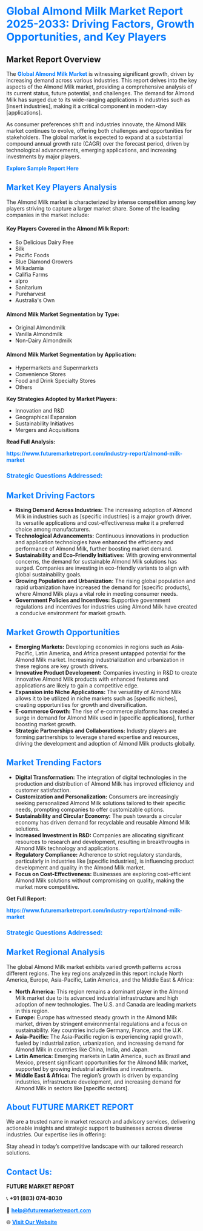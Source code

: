 <h1 style="color: #007BFF;">Global Almond Milk Market Report 2025-2033: Driving Factors, Growth Opportunities, and Key Players</h1>

<section id="overview">
<h2>Market Report Overview</h2>
<p>The <a href="https://www.futuremarketreport.com/industry-report/almond-milk-market" style="color: #007BFF; text-decoration: none;"><strong>Global Almond Milk Market</strong></a> is witnessing significant growth, driven by increasing demand across various industries. This report delves into the key aspects of the Almond Milk market, providing a comprehensive analysis of its current status, future potential, and challenges. The demand for Almond Milk has surged due to its wide-ranging applications in industries such as [insert industries], making it a critical component in modern-day [applications].</p>
<p>As consumer preferences shift and industries innovate, the Almond Milk market continues to evolve, offering both challenges and opportunities for stakeholders. The global market is expected to expand at a substantial compound annual growth rate (CAGR) over the forecast period, driven by technological advancements, emerging applications, and increasing investments by major players.</p>
</section>

<section id="overview">
<p><a href="https://www.futuremarketreport.com/request-sample/reportId=102221" style="color: #007BFF; text-decoration: none;"><strong>Explore Sample Report Here</strong></a></p>
</section>

<section id="key-players">
<h2 style="color: #007BFF;">Market Key Players Analysis</h2>
<p>The Almond Milk market is characterized by intense competition among key players striving to capture a larger market share. Some of the leading companies in the market include:</p>
<h4>Key Players Covered in the Almond Milk Report:</h4>
<ul><li>So Delicious Dairy Free</li><li>Silk</li><li>Pacific Foods</li><li>Blue Diamond Growers</li><li>Milkadamia</li><li>Califia Farms</li><li>alpro</li><li>Sanitarium</li><li>Pureharvest</li><li>Australia&#039;s Own</li></ul>
<h4>Almond Milk Market Segmentation by Type:</h4>
<ul><li>Original Almondmilk</li><li>Vanilla Almondmilk</li><li>Non-Dairy Almondmilk</li></ul>

<h4>Almond Milk Market Segmentation by Application:</h4>
<ul><li>Hypermarkets and Supermarkets</li><li>Convenience Stores</li><li>Food and Drink Specialty Stores</li><li>Others</li></ul>
<p><strong>Key Strategies Adopted by Market Players:</strong></p>
<ul>
<li>Innovation and R&D</li>
<li>Geographical Expansion</li>
<li>Sustainability Initiatives</li>
<li>Mergers and Acquisitions</li>
</ul>
</section>

<section>
<p><strong>Read Full Analysis: </strong></p><a href="https://www.futuremarketreport.com/industry-report/almond-milk-market" style="color: #007BFF; text-decoration: none;"><strong>https://www.futuremarketreport.com/industry-report/almond-milk-market</strong></a>
<h3 style="color: #007BFF;">Strategic Questions Addressed:</h3>
</section>

<section id="driving-factors">
<h2 style="color: #007BFF;">Market Driving Factors</h2>
<ul>
<li><strong>Rising Demand Across Industries:</strong> The increasing adoption of Almond Milk in industries such as [specific industries] is a major growth driver. Its versatile applications and cost-effectiveness make it a preferred choice among manufacturers.</li>
<li><strong>Technological Advancements:</strong> Continuous innovations in production and application technologies have enhanced the efficiency and performance of Almond Milk, further boosting market demand.</li>
<li><strong>Sustainability and Eco-Friendly Initiatives:</strong> With growing environmental concerns, the demand for sustainable Almond Milk solutions has surged. Companies are investing in eco-friendly variants to align with global sustainability goals.</li>
<li><strong>Growing Population and Urbanization:</strong> The rising global population and rapid urbanization have increased the demand for [specific products], where Almond Milk plays a vital role in meeting consumer needs.</li>
<li><strong>Government Policies and Incentives:</strong> Supportive government regulations and incentives for industries using Almond Milk have created a conducive environment for market growth.</li>
</ul>
</section>

<section id="growth-opportunities">
<h2 style="color: #007BFF;">Market Growth Opportunities</h2>
<ul>
<li><strong>Emerging Markets:</strong> Developing economies in regions such as Asia-Pacific, Latin America, and Africa present untapped potential for the Almond Milk market. Increasing industrialization and urbanization in these regions are key growth drivers.</li>
<li><strong>Innovative Product Development:</strong> Companies investing in R&D to create innovative Almond Milk products with enhanced features and applications are likely to gain a competitive edge.</li>
<li><strong>Expansion into Niche Applications:</strong> The versatility of Almond Milk allows it to be utilized in niche markets such as [specific niches], creating opportunities for growth and diversification.</li>
<li><strong>E-commerce Growth:</strong> The rise of e-commerce platforms has created a surge in demand for Almond Milk used in [specific applications], further boosting market growth.</li>
<li><strong>Strategic Partnerships and Collaborations:</strong> Industry players are forming partnerships to leverage shared expertise and resources, driving the development and adoption of Almond Milk products globally.</li>
</ul>
</section>

<section id="trending-factors">
<h2 style="color: #007BFF;">Market Trending Factors</h2>
<ul>
<li><strong>Digital Transformation:</strong> The integration of digital technologies in the production and distribution of Almond Milk has improved efficiency and customer satisfaction.</li>
<li><strong>Customization and Personalization:</strong> Consumers are increasingly seeking personalized Almond Milk solutions tailored to their specific needs, prompting companies to offer customizable options.</li>
<li><strong>Sustainability and Circular Economy:</strong> The push towards a circular economy has driven demand for recyclable and reusable Almond Milk solutions.</li>
<li><strong>Increased Investment in R&D:</strong> Companies are allocating significant resources to research and development, resulting in breakthroughs in Almond Milk technology and applications.</li>
<li><strong>Regulatory Compliance:</strong> Adherence to strict regulatory standards, particularly in industries like [specific industries], is influencing product development and quality in the Almond Milk market.</li>
<li><strong>Focus on Cost-Effectiveness:</strong> Businesses are exploring cost-efficient Almond Milk solutions without compromising on quality, making the market more competitive.</li>
</ul>
</section>

<section>
<p><strong>Get Full Report: </strong></p><a href="https://www.futuremarketreport.com/industry-report/almond-milk-market" style="color: #007BFF; text-decoration: none;"><strong>https://www.futuremarketreport.com/industry-report/almond-milk-market</strong></a>
<h3 style="color: #007BFF;">Strategic Questions Addressed:</h3>
</section>


<section id="regional-analysis">
<h2 style="color: #007BFF;">Market Regional Analysis</h2>
<p>The global Almond Milk market exhibits varied growth patterns across different regions. The key regions analyzed in this report include North America, Europe, Asia-Pacific, Latin America, and the Middle East & Africa:</p>
<ul>
<li><strong>North America:</strong> This region remains a dominant player in the Almond Milk market due to its advanced industrial infrastructure and high adoption of new technologies. The U.S. and Canada are leading markets in this region.</li>
<li><strong>Europe:</strong> Europe has witnessed steady growth in the Almond Milk market, driven by stringent environmental regulations and a focus on sustainability. Key countries include Germany, France, and the U.K.</li>
<li><strong>Asia-Pacific:</strong> The Asia-Pacific region is experiencing rapid growth, fueled by industrialization, urbanization, and increasing demand for Almond Milk in countries like China, India, and Japan.</li>
<li><strong>Latin America:</strong> Emerging markets in Latin America, such as Brazil and Mexico, present significant opportunities for the Almond Milk market, supported by growing industrial activities and investments.</li>
<li><strong>Middle East & Africa:</strong> The region’s growth is driven by expanding industries, infrastructure development, and increasing demand for Almond Milk in sectors like [specific sectors].</li>
</ul>
</section>

<footer>
<h2 style="color: #007BFF;">About FUTURE MARKET REPORT</h2>
<p>We are a trusted name in market research and advisory services, delivering actionable insights and strategic support to businesses across diverse industries. Our expertise lies in offering:</p>

<p>Stay ahead in today’s competitive landscape with our tailored research solutions.</p>

<h2 style="color: #007BFF;">Contact Us:</h2>
<p><strong>FUTURE MARKET REPORT</strong></p>
<p>📞 <strong>+91 (883) 074-8030</strong></p>
<p>📧 <strong><a href="mailto:help@futuremarketreport.com" style="color: #007BFF;">help@futuremarketreport.com</a></strong></p>
<p>🌐 <strong><a href="https://www.futuremarketreport.com/" style="color: #007BFF;">Visit Our Website</a></strong></p>
</footer>